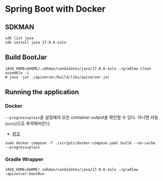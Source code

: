 # Spring Boot with Docker

## SDKMAN

```shell
sdk list java
sdk install java 17.0.6-zulu
```

## Build BootJar

```shell
JAVA_HOME=$HOME/.sdkman/candidates/java/17.0.6-zulu ./gradlew clean assemble -i
# java -jar ./apiserver/build/libs/apiserver.jar
```

## Running the application

### Docker

`--progress=plain`을 설정해야 모든 container output을 확인할 수 있다.
아니면 자동(`auto`)으로 축약해버린다.

- [참조](https://docs.docker.com/engine/reference/commandline/buildx_build/#options)

```shell
sudo docker compose -f ./scripts/docker-compose.yaml build --no-cache --progress=plain
```

### Gradle Wrapper

```shell
JAVA_HOME=$HOME/.sdkman/candidates/java/17.0.6-zulu ./gradlew :apiserver:bootRun
```
